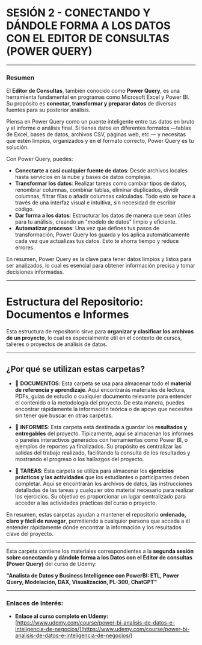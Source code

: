 # SESIÓN 2 - CONECTANDO Y DÁNDOLE FORMA A LOS DATOS CON EL EDITOR DE CONSULTAS (POWER QUERY)

---

### Resumen

El **Editor de Consultas**, también conocido como **Power Query**, es una herramienta fundamental en programas como Microsoft Excel y Power BI. Su propósito es **conectar, transformar y preparar datos** de diversas fuentes para su posterior análisis.

Piensa en Power Query como un puente inteligente entre tus datos en bruto y el informe o análisis final. Si tienes datos en diferentes formatos —tablas de Excel, bases de datos, archivos CSV, páginas web, etc.— y necesitas que estén limpios, organizados y en el formato correcto, Power Query es tu solución.

Con Power Query, puedes:

* **Conectarte a casi cualquier fuente de datos**: Desde archivos locales hasta servicios en la nube y bases de datos complejas.
* **Transformar los datos**: Realizar tareas como cambiar tipos de datos, renombrar columnas, combinar tablas, eliminar duplicados, dividir columnas, filtrar filas o añadir columnas calculadas. Todo esto se hace a través de una interfaz visual e intuitiva, sin necesidad de escribir código.
* **Dar forma a los datos**: Estructurar los datos de manera que sean útiles para tu análisis, creando un "modelo de datos" limpio y eficiente.
* **Automatizar procesos**: Una vez que defines tus pasos de transformación, Power Query los guarda y los aplica automáticamente cada vez que actualizas tus datos. Esto te ahorra tiempo y reduce errores.

En resumen, Power Query es la clave para tener datos limpios y listos para ser analizados, lo cual es esencial para obtener información precisa y tomar decisiones informadas.

---

# Estructura del Repositorio: Documentos e Informes

Esta estructura de repositorio sirve para **organizar y clasificar los archivos de un proyecto**, lo cual es especialmente útil en el contexto de cursos, talleres o proyectos de análisis de datos.

---

## ¿Por qué se utilizan estas carpetas?

* 📁 **DOCUMENTOS**: Esta carpeta se usa para almacenar todo el **material de referencia y aprendizaje**. Aquí encontrarás materiales de lectura, PDFs, guías de estudio o cualquier documento relevante para entender el contenido o la metodología del proyecto. De esta manera, puedes encontrar rápidamente la información teórica o de apoyo que necesites sin tener que buscar en otras carpetas.

* 📁 **INFORMES**: Esta carpeta está destinada a guardar los **resultados y entregables** del proyecto. Típicamente, aquí se almacenan los informes o paneles interactivos generados con herramientas como Power BI, o ejemplos de reportes ya finalizados. Su propósito es centralizar las salidas del trabajo realizado, facilitando la consulta de los resultados y mostrando el progreso o los hallazgos del proyecto.

* 📁 **TAREAS**: Esta carpeta se utiliza para almacenar los **ejercicios prácticos y las actividades** que los estudiantes o participantes deben completar. Aquí se encontrarán los archivos de datos, las instrucciones detalladas de las tareas y cualquier otro material necesario para realizar los ejercicios. Su objetivo es proporcionar un lugar centralizado para acceder a las actividades prácticas del curso o proyecto.

En resumen, estas carpetas ayudan a mantener el repositorio **ordenado, claro y fácil de navegar**, permitiendo a cualquier persona que acceda a él entender rápidamente dónde encontrar la información y los resultados clave del proyecto.

----

Esta carpeta contiene los materiales correspondientes a la **segunda sesión sobre conectando y dándole forma a los Datos con el Editor de consultas (Power Query)** del curso de Udemy:

**"Analista de Datos y Business Intelligence con PowerBI: ETL, Power Query, Modelación, DAX, Visualización, PL-300, ChatGPT"**

---

### Enlaces de Interés:

* **Enlace al curso completo en Udemy:**
    [https://www.udemy.com/course/power-bi-analisis-de-datos-e-inteligencia-de-negocios/](https://www.udemy.com/course/power-bi-analisis-de-datos-e-inteligencia-de-negocios/)